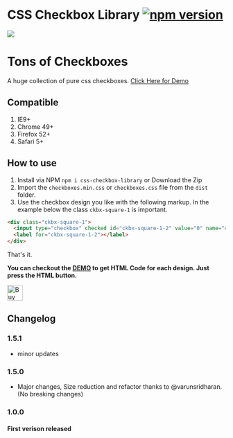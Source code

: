 # CSS Checkbox Library [![npm version](https://badge.fury.io/js/css-checkbox-library.svg)](https://badge.fury.io/js/css-checkbox-library)


<img src="https://raw.githubusercontent.com/varunsridharan/CSS-Checkbox-Library/master/screen.gif">

# Tons of Checkboxes
A huge collection of pure css checkboxes.
<a href="https://hunzaboy.github.io/CSS-Checkbox-Library/">Click Here for Demo</a>

## Compatible
1. IE9+
2. Chrome 49+
3. Firefox 52+
4. Safari 5+

## How to use
1. Install via NPM  `npm i css-checkbox-library` or Download the Zip
2. Import the `checkboxes.min.css` or `checkboxes.css` file from the `dist` folder.
3. Use the checkbox design you like with the following markup. In the example below the class `ckbx-square-1` is important.

```HTML
<div class="ckbx-square-1">
  <input type="checkbox" checked id="ckbx-square-1-2" value="0" name="ckbx-square-1">
  <label for="ckbx-square-1-2"></label>
</div>
```

That's it. 

<strong>You can checkout the <a href="https://hunzaboy.github.io/CSS-Checkbox-Library/">DEMO</a> to get HTML Code for each design. Just press the HTML button.</strong>

<a href='https://ko-fi.com/W7W112WHD' target='_blank'><img height='36' style='border:0px;height:36px;' src='https://az743702.vo.msecnd.net/cdn/kofi1.png?v=2' border='0' alt='Buy Me a Coffee at ko-fi.com' /></a>

## Changelog

### 1.5.1
* minor updates

### 1.5.0
* Major changes, Size reduction and refactor thanks to @varunsridharan. (No breaking changes)

### 1.0.0 
#### First verison released
